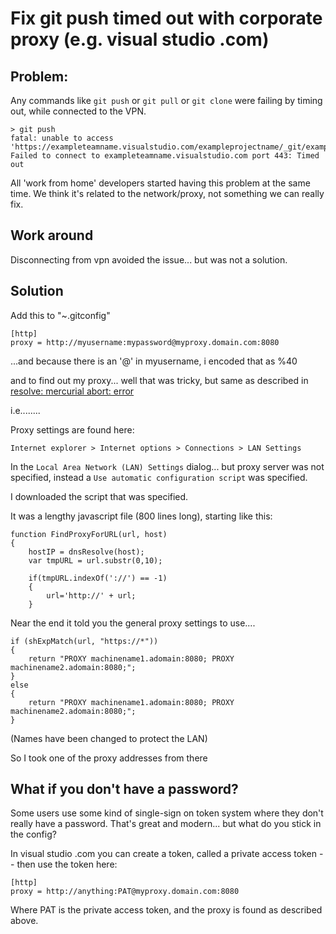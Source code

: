 # Fix git push timed out with corporate proxy (e.g. visual studio .com)

## Problem:

Any commands like `git push` or  `git pull` or `git clone` were failing by timing out, while connected to the VPN.

	> git push
	fatal: unable to access 'https://exampleteamname.visualstudio.com/exampleprojectname/_git/examplereponame/': Failed to connect to exampleteamname.visualstudio.com port 443: Timed out


All 'work from home' developers started having this problem at the same time. We think it's related to the network/proxy, not something we can really fix.


## Work around

Disconnecting from vpn avoided the issue... but was not a solution.

## Solution


Add this to "~\.gitconfig"

	[http]
	proxy = http://myusername:mypassword@myproxy.domain.com:8080

...and because there is an '@' in myusername, i encoded that as %40

and to find out my proxy... well that was tricky, but same as described in [resolve: mercurial abort: error](../mercurial/proxy_connection_attempt_failure.md)

i.e........

Proxy settings are found here:

	Internet explorer > Internet options > Connections > LAN Settings

In the `Local Area Network (LAN) Settings` dialog... but proxy server was not specified, instead a `Use automatic configuration script` was specified.

I downloaded the script that was specified.

It was a lengthy javascript file (800 lines long), starting like this:

	function FindProxyForURL(url, host)
	{
		hostIP = dnsResolve(host);
		var tmpURL = url.substr(0,10);

		if(tmpURL.indexOf('://') == -1)
		{
			url='http://' + url;
		}

Near the end it told you the general proxy settings to use....


	if (shExpMatch(url, "https://*"))
	{
		return "PROXY machinename1.adomain:8080; PROXY machinename2.adomain:8080;";
	}
	else
	{
		return "PROXY machinename1.adomain:8080; PROXY machinename2.adomain:8080;";
	}

(Names have been changed to protect the LAN)

So I took one of the proxy addresses from there 


## What if you don't have a password?

Some users use some kind of single-sign on token system where they don't really have a password. That's great and modern... but what do you stick in the config?

In visual studio .com you can create a token, called a private access token -- then use the token here:



	[http]
	proxy = http://anything:PAT@myproxy.domain.com:8080

Where PAT is the private access token, and the proxy is found as described above.


